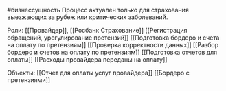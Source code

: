 #бизнессущность 
Процесс актуален только для страхования выезжающих за рубеж или критических заболеваний.

Роли: [[Провайдер]], [[Росбанк Страхование]]
[[Регистрация обращений, урегулирование претензий]]
[[Подготовка бордеро и счета на оплату по претензиям]]
[[Проверка корректности данных]]
[[Разбор бордеро и счетов на оплату по претензиям]]
[[Подготовка отчетов для оплаты]]
[[Расходы провайдера переданы на оплату]]

Объекты:
[[Отчет для оплаты услуг провайдера]] 
[[Бордеро с претензиями]]

